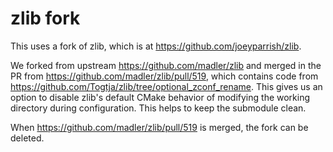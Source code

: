 # zlib fork

This uses a fork of zlib, which is at https://github.com/joeyparrish/zlib.

We forked from upstream https://github.com/madler/zlib and merged in the PR from
https://github.com/madler/zlib/pull/519, which contains code from
https://github.com/Togtja/zlib/tree/optional_zconf_rename.  This gives us an
option to disable zlib's default CMake behavior of modifying the working
directory during configuration.  This helps to keep the submodule clean.

When https://github.com/madler/zlib/pull/519 is merged, the fork can be deleted.
